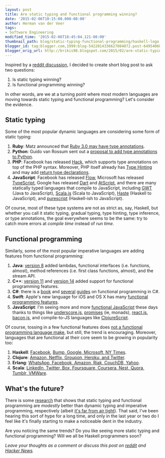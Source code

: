 ```yaml
---
layout: post
title: Are static typing and functional programming winning?
date: '2015-02-06T10:15:00.000-08:00'
author: Herman van der Veer
tags:
- Software Engineering
modified_time: '2015-02-06T18:45:04.121-08:00'
thumbnail_path: blog/static-typing-functional-programming/haskell-logo.jpg
blogger_id: tag:blogger.com,1999:blog-5422014336627804072.post-6495406018713584930
blogger_orig_url: http://brikis98.blogspot.com/2015/02/are-static-typing-and-functional.html
---
```


Inspired by a [reddit discussion](https://www.reddit.com/r/programming/comments/2uul7o/consider_static_typing/), 
I decided to create short blog post to ask two questions:

1. Is static typing winning?
2. Is functional programming winning?

In other words, are we at a turning point where most modern languages are 
moving towards static typing and functional programming? Let's consider the 
evidence.

## Static typing

Some of the most popular dynamic languages are considering some form of static 
typing:

1. **Ruby**: Matz announced that [Ruby 3.0 may have type annotations](https://www.omniref.com/blog/blog/2014/11/17/matz-at-rubyconf-2014-will-ruby-3-dot-0-be-statically-typed/).
1. **Python**: Guido van Rossum sent out a [proposal to add type annotations to Python](http://www.infoq.com/news/2014/08/python-type-annotation-proposal).
1. **PHP**: Facebook has released [Hack](http://hacklang.org/), which supports type annotations on top of the PHP syntax. Moreover, PHP itself already has [Type Hinting](http://php.net/manual/en/language.oop5.typehinting.php) and may add [return type declarations](https://wiki.php.net/rfc/return_types).
1. **JavaScript**: Facebook has released [Flow](http://flowtype.org/), Microsoft has released [TypeScript](http://www.typescriptlang.org/), Google has released [Dart](https://www.dartlang.org/) and [AtScript](https://docs.google.com/document/d/11YUzC-1d0V1-Q3V0fQ7KSit97HnZoKVygDxpWzEYW0U/edit), and there are many statically typed languages that compile to JavaScript, including [GWT](http://www.gwtproject.org/) (Java to JavaScript), [Scala.js](http://www.scala-js.org/) (Scala to JavaScript), [Haste](http://haste-lang.org/) (Haskell to JavaScript), and [purescript](https://github.com/purescript/purescript) (Haskell-ish to JavaScript).

Of course, most of these type systems are not as strict as, say, Haskell, but 
whether you call it static typing, gradual typing, type hinting, type inference, 
or type annotations, the goal everywhere seems to be the same: try to catch more 
errors at *compile time* instead of *run time*. 

## Functional programming

Similarly, some of the most popular imperative languages are adding features 
from functional programming:

1. **Java**: [version 8](http://www.oracle.com/technetwork/java/javase/8-whats-new-2157071.html) added lambdas, functional interfaces (i.e. functions, almost), method references (i.e. first class functions, almost), and the stream API.
1. **C++**: [version 11](http://blog.madhukaraphatak.com/functional-programming-in-c++/) and [version 14](http://www.slideshare.net/SumantTambe/fun-with-lambdas-c14-style) added support for functional programming features.
1. **C#**: there is a [book](http://www.amazon.com/Functional-Programming-Classic-Techniques-Projects/dp/0470744588) and [several](https://msdn.microsoft.com/en-us/magazine/ee309512.aspx) [guides](http://www.codeproject.com/Articles/375166/Functional-programming-in-Csharp#Curry) on functional programming in C#.
1. **Swift**: Apple's new language for iOS and OS X has many [functional programming features](http://www.objc.io/books/).
1. **JavaScript**: I'm seeing more and more [functional JavaScript](http://shop.oreilly.com/product/0636920028857.do) these days thanks to things like [underscore.js](http://underscorejs.org/), [promises](https://www.promisejs.org/) (ie, monads), [react.js](http://facebook.github.io/react/), [bacon.js](https://baconjs.github.io/), and compile-to-JS languages like [ClojureScript](https://github.com/clojure/clojurescript).

Of course, tossing in a few functional features does [not a functional 
programming language make](http://fsharpforfunandprofit.com/posts/is-your-language-unreasonable/), 
but still, the trend is encouraging. Moreover, languages that are functional at 
their core seem to be growing in popularity too: 

1. **Haskell**: [Facebook](https://www.reddit.com/r/haskell/comments/2useoq/haskell_opportunities_at_facebook/), [Bump, Google, Microsoft, NY Times](https://wiki.haskell.org/Haskell_in_industry).
1. **Clojure**: [Amazon, Netflix, Groupon, Heroku, and Twitter](http://www.quora.com/Whos-using-Clojure-in-production).
1. **Erlang**: [WhatsApp, Facebook, Amazon, Riak, CouchDB, Yahoo](http://en.wikipedia.org/wiki/Erlang_(programming_language)#Distribution).
1. **Scala**: [LinkedIn, Twitter, Box, Foursquare, Coursera, Nest, Quora, Tumblr, VMWare](http://www.quora.com/What-startups-or-tech-companies-are-using-Scala).

## What's the future?

There is some [research](http://macbeth.cs.ucdavis.edu/lang_study.pdf) that 
shows that static typing and functional programming are *modestly* better than 
dynamic typing and imperative programming, respectively (albeit [it's far from 
air tight](http://danluu.com/empirical-pl/)). That said, I've been hearing this 
sort of hype for a long time, and only in the last year or two do I feel like 
it's finally starting to make a noticeable dent in the industry.

Are you noticing the same trends? Do you like seeing more static typing and 
functional programming? Will we all be Haskell programmers soon?

*Leave your thoughts as a comment or discuss this post on 
[reddit](https://www.reddit.com/r/programming/comments/2v1dkg/are_static_typing_and_functional_programming/) 
and [Hacker News](https://news.ycombinator.com/item?id=9010998).*



